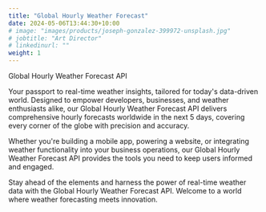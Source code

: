 ```yaml
---
title: "Global Hourly Weather Forecast"
date: 2024-05-06T13:44:30+10:00
# image: "images/products/joseph-gonzalez-399972-unsplash.jpg"
# jobtitle: "Art Director"
# linkedinurl: ""
weight: 1
---
```


Global Hourly Weather Forecast API

Your passport to real-time weather insights, tailored for today's data-driven world. Designed to empower developers, businesses, and weather enthusiasts alike, our Global Hourly Weather Forecast API delivers comprehensive hourly forecasts worldwide in the next 5 days, covering every corner of the globe with precision and accuracy.

Whether you're building a mobile app, powering a website, or integrating weather functionality into your business operations, our Global Hourly Weather Forecast API provides the tools you need to keep users informed and engaged.

Stay ahead of the elements and harness the power of real-time weather data with the Global Hourly Weather Forecast API. Welcome to a world where weather forecasting meets innovation.
